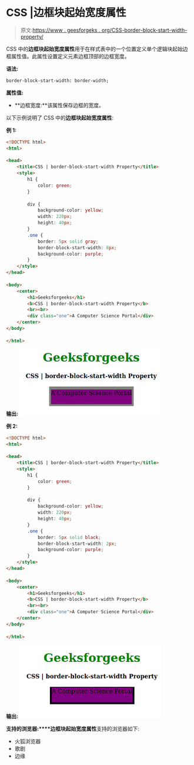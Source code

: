 # CSS |边框块起始宽度属性

> 原文:[https://www . geesforgeks . org/CSS-border-block-start-width-property/](https://www.geeksforgeeks.org/css-border-block-start-width-property/)

CSS 中的**边框块起始宽度属性**用于在样式表中的一个位置定义单个逻辑块起始边框属性值。此属性设置定义元素边框顶部的边框宽度。

**语法:**

```html
border-block-start-width: border-width;
```

**属性值:**

*   **边框宽度:**该属性保存边框的宽度。

以下示例说明了 CSS 中的**边框块起始宽度属性**:

**例 1:**

```html
<!DOCTYPE html>
<html>

<head>
    <title>CSS | border-block-start-width Property</title>
    <style>
        h1 {
            color: green;
        }

        div {
            background-color: yellow;
            width: 220px;
            height: 40px;
        }
        .one {
            border: 5px solid gray;
            border-block-start-width: 8px;
            background-color: purple;
        }
    </style>
</head>

<body>
    <center>
        <h1>Geeksforgeeks</h1>
        <b>CSS | border-block-start-width Property</b>
        <br><br>
        <div class="one">A Computer Science Portal</div>
    </center>
</body>

</html>
```

**输出:**
![](img/01089c03afae9ebcefcb5987853f8b92.png)

**例 2:**

```html
<!DOCTYPE html>
<html>

<head>
    <title>CSS | border-block-start-width Property</title>
    <style>
        h1 {
            color: green;
        }

        div {
            background-color: yellow;
            width: 220px;
            height: 40px;
        }
        .one {
            border: 5px solid black;
            border-block-start-width: 2px;
            background-color: purple;
        }
    </style>
</head>

<body>
    <center>
        <h1>Geeksforgeeks</h1>
        <b>CSS | border-block-start-width Property</b>
        <br><br>
        <div class="one">A Computer Science Portal</div>
    </center>
</body>

</html>
```

**输出:**
![](img/2e230fbfbbc46776ba88194a5adf82d6.png)

**支持的浏览器:****边框块起始宽度属性**支持的浏览器如下:

*   火狐浏览器
*   歌剧
*   边缘